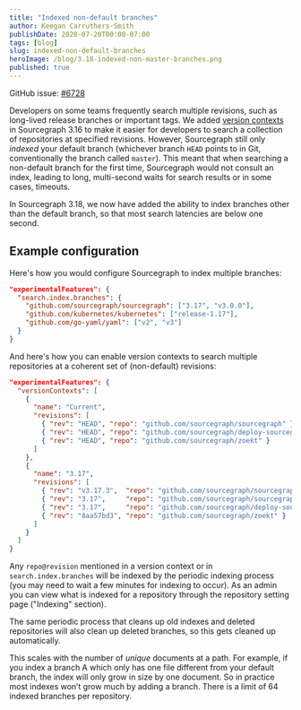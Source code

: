 ```yaml
---
title: "Indexed non-default branches"
author: Keegan Carruthers-Smith
publishDate: 2020-07-20T00:00-07:00
tags: [blog]
slug: indexed-non-default-branches
heroImage: /blog/3.18-indexed-non-master-branches.png
published: true
---
```


GitHub issue: [#6728](https://github.com/sourcegraph/sourcegraph/issues/6728)

Developers on some teams frequently search multiple revisions, such as long-lived release branches or important tags. We added [version contexts](/blog/sourcegraph-3.16#introducing-version-contexts-to-search-past-releases) in Sourcegraph 3.16 to make it easier for developers to search a collection of repositories at specified revisions. However, Sourcegraph still only *indexed* your default branch (whichever branch `HEAD` points to in Git, conventionally the branch called `master`). This meant that when searching a non-default branch for the first time, Sourcegraph would not consult an index, leading to long, multi-second waits for search results or in some cases, timeouts.

In Sourcegraph 3.18, we now have added the ability to index branches other than the default branch, so that most search latencies are below one second.

## Example configuration

Here's how you would configure Sourcegraph to index multiple branches:

```json
"experimentalFeatures": {
  "search.index.branches": {
    "github.com/sourcegraph/sourcegraph": ["3.17", "v3.0.0"],
    "github.com/kubernetes/kubernetes": ["release-1.17"],
    "github.com/go-yaml/yaml": ["v2", "v3"]
  }
}
```

And here's how you can enable version contexts to search multiple repositories at a coherent set of (non-default) revisions:

```json
"experimentalFeatures": {
  "versionContexts": [
    {
      "name": "Current",
      "revisions": [
        { "rev": "HEAD", "repo": "github.com/sourcegraph/sourcegraph" },
        { "rev": "HEAD", "repo": "github.com/sourcegraph/deploy-sourcegraph" },
        { "rev": "HEAD", "repo": "github.com/sourcegraph/zoekt" }
      ]
    },
    {
      "name": "3.17",
      "revisions": [
        { "rev": "v3.17.3",  "repo": "github.com/sourcegraph/sourcegraph" },
        { "rev": "3.17",     "repo": "github.com/sourcegraph/sourcegraph" },
        { "rev": "3.17",     "repo": "github.com/sourcegraph/deploy-sourcegraph" },
        { "rev": "8aa57bd3", "repo": "github.com/sourcegraph/zoekt" }
      ]
    }
  ]
}
```

Any `repo@revision` mentioned in a version context or in `search.index.branches` will be indexed by the periodic indexing process (you may need to wait a few minutes for indexing to occur). As an admin you can view what is indexed for a repository through the repository setting page ("Indexing" section).

The same periodic process that cleans up old indexes and deleted repositories will also clean up deleted branches, so this gets cleaned up automatically.

This scales with the number of _unique_ documents at a path. For example, if you index a branch A which only has one file different from your default branch, the index will only grow in size by one document. So in practice most indexes won’t grow much by adding a branch. There is a limit of 64 indexed branches per repository.
